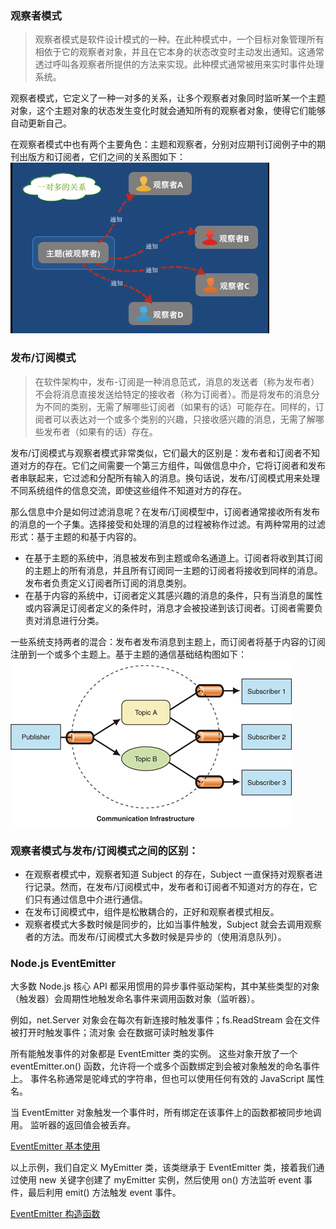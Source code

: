 ### 观察者模式

> 观察者模式是软件设计模式的一种。在此种模式中，一个目标对象管理所有相依于它的观察者对象，并且在它本身的状态改变时主动发出通知。这通常透过呼叫各观察者所提供的方法来实现。此种模式通常被用来实时事件处理系统。

观察者模式，它定义了一种一对多的关系，让多个观察者对象同时监听某一个主题对象，这个主题对象的状态发生变化时就会通知所有的观察者对象，使得它们能够自动更新自己。

在观察者模式中也有两个主要角色：主题和观察者，分别对应期刊订阅例子中的期刊出版方和订阅者，它们之间的关系图如下：
 ![observer-pattern](../images/observer-pattern.png)

 ### 发布/订阅模式

 > 在软件架构中，发布-订阅是一种消息范式，消息的发送者（称为发布者）不会将消息直接发送给特定的接收者（称为订阅者）。而是将发布的消息分为不同的类别，无需了解哪些订阅者（如果有的话）可能存在。同样的，订阅者可以表达对一个或多个类别的兴趣，只接收感兴趣的消息，无需了解哪些发布者（如果有的话）存在。

 发布/订阅模式与观察者模式非常类似，它们最大的区别是：发布者和订阅者不知道对方的存在。它们之间需要一个第三方组件，叫做信息中介，它将订阅者和发布者串联起来，它过滤和分配所有输入的消息。换句话说，发布/订阅模式用来处理不同系统组件的信息交流，即使这些组件不知道对方的存在。

 那么信息中介是如何过滤消息呢？在发布/订阅模型中，订阅者通常接收所有发布的消息的一个子集。选择接受和处理的消息的过程被称作过滤。有两种常用的过滤形式：基于主题的和基于内容的。
 - 在基于主题的系统中，消息被发布到主题或命名通道上。订阅者将收到其订阅的主题上的所有消息，并且所有订阅同一主题的订阅者将接收到同样的消息。发布者负责定义订阅者所订阅的消息类别。
 - 在基于内容的系统中，订阅者定义其感兴趣的消息的条件，只有当消息的属性或内容满足订阅者定义的条件时，消息才会被投递到该订阅者。订阅者需要负责对消息进行分类。

 一些系统支持两者的混合：发布者发布消息到主题上，而订阅者将基于内容的订阅注册到一个或多个主题上。基于主题的通信基础结构图如下：
 ![pubsub-pattern](../images/pubsub-pattern.png)


### 观察者模式与发布/订阅模式之间的区别：

- 在观察者模式中，观察者知道 Subject 的存在，Subject 一直保持对观察者进行记录。然而，在发布/订阅模式中，发布者和订阅者不知道对方的存在，它们只有通过信息中介进行通信。
- 在发布订阅模式中，组件是松散耦合的，正好和观察者模式相反。
- 观察者模式大多数时候是同步的，比如当事件触发，Subject 就会去调用观察者的方法。而发布/订阅模式大多数时候是异步的（使用消息队列）。

### Node.js EventEmitter

大多数 Node.js 核心 API 都采用惯用的异步事件驱动架构，其中某些类型的对象（触发器）会周期性地触发命名事件来调用函数对象（监听器）。

例如，net.Server 对象会在每次有新连接时触发事件；fs.ReadStream 会在文件被打开时触发事件；流对象 会在数据可读时触发事件

所有能触发事件的对象都是 EventEmitter 类的实例。 这些对象开放了一个 eventEmitter.on() 函数，允许将一个或多个函数绑定到会被对象触发的命名事件上。 事件名称通常是驼峰式的字符串，但也可以使用任何有效的 JavaScript 属性名。

当 EventEmitter 对象触发一个事件时，所有绑定在该事件上的函数都被同步地调用。 监听器的返回值会被丢弃。

[EventEmitter 基本使用](./EventEmitter.js#EventEmitter基本使用)

以上示例，我们自定义 MyEmitter 类，该类继承于 EventEmitter 类，接着我们通过使用 new 关键字创建了 myEmitter 实例，然后使用 on() 方法监听 event 事件，最后利用 emit() 方法触发 event 事件。

[EventEmitter 构造函数](./EventEmitter.js#EventEmitter构造函数)



